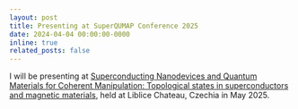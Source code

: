 ```yaml
---
layout: post
title: Presenting at SuperQUMAP Conference 2025
date: 2024-04-04 00:00:00-0000
inline: true
related_posts: false
---
```


I will be presenting at [Superconducting Nanodevices and Quantum Materials for Coherent Manipulation: Topological states in superconductors and magnetic materials](https://superqumap.eu/superconducting-nanodevices-and-quantum-materials-for-coherent-manipulation-topological-states-in-superconductors-and-magnetic-materials-liblice-chateau-czech-republic-5th-9th-may-2025/), held at Liblice Chateau, Czechia in May 2025.